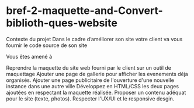 # bref-2-maquette-and-Convert-biblioth-ques-website

Contexte du projet
Dans le cadre d’améliorer son site votre client va vous fournir le code source de son site

Vous êtes amené à

Reprendre la maquette du site web fourni par le client sur un outil de maquettage
Ajouter une page de gallerie pour afficher les evenements déja organisés.
Ajouter une page publicitaire de l'ouverture d'une nouvelle instance dans une autre ville
Développez en HTML/CSS les deux pages ajoutées en respectant la maquette réalisée.
Proposer un contenu adéquat pour le site (texte, photos).
Respecter l'UX/UI et le responsive desgin.